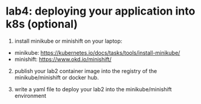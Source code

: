 # lab4: deploying your application into k8s (optional)
1. install minikube or minishift on your laptop:
- minikube: https://kubernetes.io/docs/tasks/tools/install-minikube/
- minishift: https://www.okd.io/minishift/

2. publish your lab2 container image into the registry of the minikube/minishift or docker hub.

3. write a yaml file to deploy your lab2 into the minikube/minishift environment
